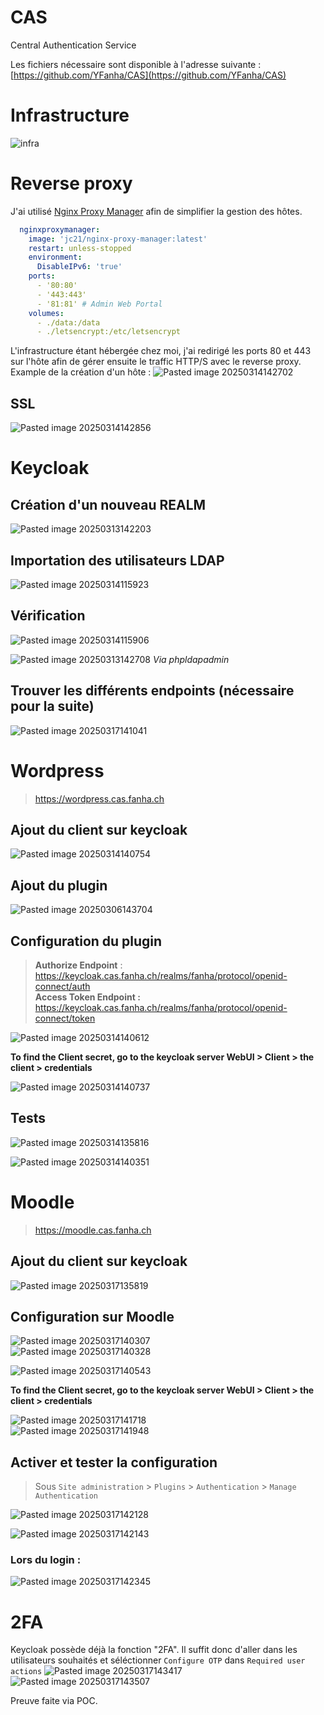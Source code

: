 # CAS
Central Authentication Service

Les fichiers nécessaire sont disponible à l'adresse suivante : [https://github.com/YFanha/CAS](https://github.com/YFanha/CAS)

# Infrastructure

![infra](assets/infra.png)

# Reverse proxy
J'ai utilisé [Nginx Proxy Manager](https://nginxproxymanager.com/) afin de simplifier la gestion des hôtes.
```yaml
  nginxproxymanager:
    image: 'jc21/nginx-proxy-manager:latest'
    restart: unless-stopped
    environment:
      DisableIPv6: 'true'
    ports:
      - '80:80'
      - '443:443'
      - '81:81' # Admin Web Portal
    volumes:
      - ./data:/data
      - ./letsencrypt:/etc/letsencrypt
```

L'infrastructure étant hébergée chez moi, j'ai redirigé les ports 80 et 443 sur l'hôte afin de gérer ensuite le traffic HTTP/S avec le reverse proxy. Example de la création d'un hôte :
![Pasted image 20250314142702](assets/Pasted%20image%2020250314142702.png)

## SSL
![Pasted image 20250314142856](assets/Pasted%20image%2020250314142856.png)

# Keycloak
## Création d'un nouveau REALM

![Pasted image 20250313142203](assets/Pasted%20image%2020250313142203.png)

## Importation des utilisateurs LDAP

![Pasted image 20250314115923](assets/Pasted%20image%2020250314115923.png)

## Vérification

![Pasted image 20250314115906](assets/Pasted%20image%2020250314115906.png)

![Pasted image 20250313142708](assets/Pasted%20image%2020250313142708.png)
*Via phpldapadmin*
## Trouver les différents endpoints (nécessaire pour la suite)
![Pasted image 20250317141041](assets/Pasted%20image%2020250317141041.png)

# Wordpress
>  https://wordpress.cas.fanha.ch
## Ajout du client sur keycloak

![Pasted image 20250314140754](assets/Pasted%20image%2020250314140754.png)

## Ajout du plugin

![Pasted image 20250306143704](assets/Pasted%20image%2020250306143704.png)

## Configuration du plugin
> **Authorize Endpoint** : https://keycloak.cas.fanha.ch/realms/fanha/protocol/openid-connect/auth  
> **Access Token Endpoint :** https://keycloak.cas.fanha.ch/realms/fanha/protocol/openid-connect/token  

![Pasted image 20250314140612](assets/Pasted%20image%2020250314140612.png)

**To find the Client secret, go to the keycloak server WebUI > Client > the client > credentials**

![Pasted image 20250314140737](assets/Pasted%20image%2020250314140737.png)

## Tests

![Pasted image 20250314135816](assets/Pasted%20image%2020250314135816.png)

![Pasted image 20250314140351](assets/Pasted%20image%2020250314140351.png)

# Moodle
> https://moodle.cas.fanha.ch
## Ajout du client sur keycloak

![Pasted image 20250317135819](assets/Pasted%20image%2020250317135819.png)
## Configuration sur Moodle
![Pasted image 20250317140307](assets/Pasted%20image%2020250317140307.png)  
![Pasted image 20250317140328](assets/Pasted%20image%2020250317140328.png)

![Pasted image 20250317140543](assets/Pasted%20image%2020250317140543.png)

**To find the Client secret, go to the keycloak server WebUI > Client > the client > credentials**

![Pasted image 20250317141718](assets/Pasted%20image%2020250317141718.png)  
![Pasted image 20250317141948](assets/Pasted%20image%2020250317141948.png)

## Activer et tester la configuration
> Sous `Site administration` > `Plugins` > `Authentication` > `Manage Authentication`

![Pasted image 20250317142128](assets/Pasted%20image%2020250317142128.png)

![Pasted image 20250317142143](assets/Pasted%20image%2020250317142143.png)
### Lors du login :
![Pasted image 20250317142345](assets/Pasted%20image%2020250317142345.png)

# 2FA
Keycloak possède déjà la fonction "2FA". Il suffit donc d'aller dans les utilisateurs souhaités et séléctionner `Configure OTP` dans `Required user actions`
![Pasted image 20250317143417](assets/Pasted%20image%2020250317143417.png)  
![Pasted image 20250317143507](assets/Pasted%20image%2020250317143507.png)

Preuve faite via POC.

